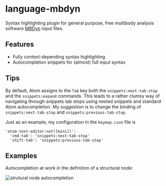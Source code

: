 # language-mbdyn
Syntax highlighting plugin for general purpose, free multibody analysis software [MBDyn](https://www.mbdyn.org/) input files.

## Features

 * Fully context-depending syntax highlighting
 * Autocompletion snippets for (almost) full input syntax

## Tips
By default, Atom assigns to the `Tab` key both the `snippets:next-tab-stop` and the `snippets:expand` commands. This leads to a rather clumsy way of navigating through snippets tab stops using nested snippets and standard Atom autocompletion. My suggestion is to change the binding of `snippets:next-tab-stop` and `snippets:previous-tab-stop`. 

Just as an example, my configuration in the `keymap.cson` file is
```
'atom-text-editor:not([mini])':
  'cmd-tab': 'snippets:next-tab-stop'
  'shift-tab': 'snippets:previous-tab-stop'
```

## Examples

Autocompletion at work in the definition of a structural node:

![strutural node autocompletion][autocompletion-node]
 
 [autocompletion-node]: https://raw.githubusercontent.com/zanoni-mbdyn/language-mbdyn/master/docs/gifs/atom-mbdyn-node.gif
